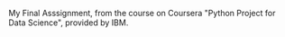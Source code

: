 My Final Asssignment, from the course on Coursera "Python Project for Data Science", provided by IBM.
